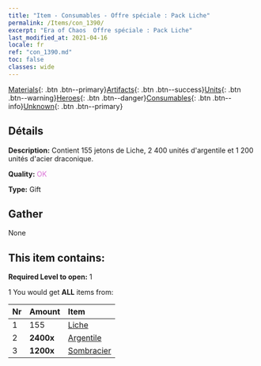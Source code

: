 ```yaml
---
title: "Item - Consumables - Offre spéciale : Pack Liche"
permalink: /Items/con_1390/
excerpt: "Era of Chaos  Offre spéciale : Pack Liche"
last_modified_at: 2021-04-16
locale: fr
ref: "con_1390.md"
toc: false
classes: wide
---
```

 [Materials](/fr/Items/){: .btn .btn--primary}[Artifacts](/fr/Items/Artifacts/){: .btn .btn--success}[Units](/fr/Items/Units/){: .btn .btn--warning}[Heroes](/fr/Items/Heroes/){: .btn .btn--danger}[Consumables](/fr/Items/Consumables/){: .btn .btn--info}[Unknown](/fr/Items/Unknown/){: .btn .btn--primary}

## Détails
 **Description:** Contient 155 jetons de Liche, 2 400 unités d'argentile et 1 200 unités d'acier draconique.

 **Quality:** <span style="color: #DA70D6">OK</span>

 **Type:** Gift

## Gather

  None

## This item contains:

 **Required Level to open:** 1

 1 You would get **ALL** items  from:

  | Nr | Amount |     Item    |
  |:---|:-------|:------------|
  | 1 | 155 | [Liche](/fr/Items/unt_212/) |  | 
  | 2 |  **2400x** | [Argentile](/fr/Items/con_882/) |  | 
  | 3 |  **1200x** | [Sombracier](/fr/Items/con_881/) |  | 
